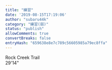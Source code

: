 ```yaml
---
title: "練習"
date: '2019-08-15T17:19:06'
author: "subaru44k"
category: "練習(弱)"
status: "publish"
allowComments: true
convertBreaks: false
entryHash: "659638e8e7c789c56605985a79ec8ffa"
---
```

Rock Creek Trail<br>
29'14"
